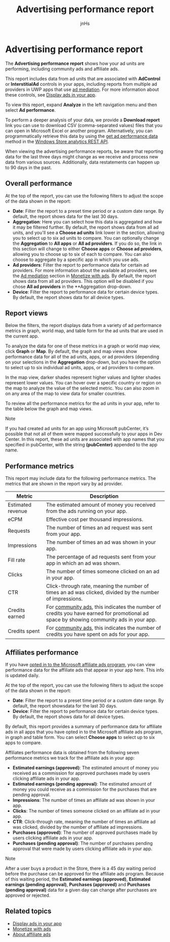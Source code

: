 ﻿---
author: jnHs
Description: To view performance data for the ad units in your apps, use the app-level and account-level advertising performance reports on the Windows Dev Center dashboard.
title: Advertising performance report
ms.assetid: 32E555C3-C34D-4503-82BB-4C3F5CAE4500
ms.author: wdg-dev-content
ms.date: 06/19/2017
ms.topic: article
ms.prod: windows
ms.technology: uwp
keywords: windows 10, uwp
---

# Advertising performance report


The **Advertising performance report** shows how your ad units are performing, including community ads and affiliate ads. 

This report includes data from ad units that are associated with **AdControl** or **InterstitialAd** controls in your apps, including reports from multiple ad providers in UWP apps that use [ad mediation](monetize-with-ads.md#mediation). For more information about these controls, see [Display ads in your app](../monetize/display-ads-in-your-app.md).

To view this report, expand **Analyze** in the left navigation menu and then select **Ad performance**. 

To perform a deeper analysis of your data, we provide a **Download report** link you can use to download CSV (comma-separated values) files that you can open in Microsoft Excel or another program. Alternatively, you can programmatically retrieve this data by using the [get ad performance data](../monetize/get-ad-performance-data.md) method in the [Windows Store analytics REST API](../monetize/access-analytics-data-using-windows-store-services.md).

When viewing the advertising performance reports, be aware that reporting data for the last three days might change as we receive and process new data from various sources. Additionally, data restatements can happen up to 90 days in the past.


## Overall performance

At the top of the report, you can use the following filters to adjust the scope of the data shown in the report:

* **Date**: Filter the report to a preset time period or a custom date range. By default, the report shows data for the last 30 days.
* **Aggregation**: Here you can select how this data is aggregated and how it may be filtered further. By default, the report shows data from all ad units, and you'll see a **Choose ad units** link lower in the section, allowing you to select up to six ad units to compare. You can optionally change the **Aggregation** to **All apps** or **All ad providers**. If you do so, the link in this section will change to either **Choose apps** or **Choose ad providers**, allowing you to choose up to six of each to compare. You can also choose to aggregate by a specific app in which you use ads.
* **Ad providers**: Filter the report to performance data for certain ad providers. For more information about the available ad providers, see the [Ad mediation](monetize-with-ads.md#mediation) section in [Monetize with ads](monetize-with-ads.md). By default, the report shows data from all ad providers. This option will be disabled if you chose **All ad providers** in the **Aggregation drop-down.
* **Device**: Filter the report to performance data for certain device types. By default, the report shows data for all device types.


## Report views

Below the filters, the report displays data from a variety of ad performance metrics in graph, world map, and table form for the ad units that are used in the current app.

To analyze the data for one of these metrics in a graph or world map view, click **Graph** or **Map**. By default, the graph and map views show performance data for all of the ad units, apps, or ad providers (depending on your selections in the **Aggregation** drop-down, but you have the option to select up to six individual ad units, apps, or ad providers to compare.

In the map view, darker shades represent higher values and lighter shades represent lower values. You can hover over a specific country or region on the map to analyze the value of the selected metric. You can also zoom in on any area of the map to view data for smaller countries.

To review all the performance metrics for the ad units in your app, refer to the table below the graph and map views.

> [!NOTE]
> If you had created ad units for an app using Microsoft pubCenter, it’s possible that not all of them were mapped successfully to your apps in Dev Center. In this report, these ad units are associated with app names that you specified in pubCenter, with the string **(pubCenter)** appended to the app name.


## Performance metrics

This report may include data for the following performance metrics. The metrics that are shown in the report vary by ad provider.

|  Metric  |  Description  |
|----------|---------------|
| Estimated revenue  |  The estimated amount of money you received from the ads running on your app. |
| eCPM  |  Effective cost per thousand impressions. |
| Requests  | The number of times an ad request was sent from your app.  |
| Impressions  | The number of times an ad was shown in your app.  |
| Fill rate  | The percentage of ad requests sent from your app in which an ad was shown.  |
| Clicks  |  The number of times someone clicked on an ad in your app. |
| CTR  |  Click-through rate, meaning the number of times an ad was clicked, divided by the number of impressions. |
| Credits earned  | For [community ads](https://docs.microsoft.com/windows/uwp/publish/about-community-ads), this indicates the number of credits you have earned for promotional ad space by showing community ads in your app.  |
| Credits spent  | For [community ads](https://docs.microsoft.com/windows/uwp/publish/about-community-ads), this indicates the number of credits you have spent on ads for your app.  |


## Affiliates performance

If you have [opted in to the Microsoft affiliate ads program](about-affiliate-ads.md), you can view performance data for the affiliate ads that appear in your app here. This info is updated daily. 


At the top of the report, you can use the following filters to adjust the scope of the data shown in the report:
- **Date**: Filter the report to a preset time period or a custom date range. By default, the report showsdata for the last 30 days.
- **Device**: Filter the report to performance data for certain device types. By default, the report shows data for all device types.

By default, this report provides a summary of performance data for affiliate ads in all apps that you have opted in to the Microsoft affiliate ads program, in graph and table form. You can select **Choose apps** to select up to six apps to compare.

Affiliates performance data is obtained from the following seven performance metrics we track for the affiliate ads in your app:

-   **Estimated earnings (approved)**: The estimated amount of money you received as a commission for approved purchases made by users clicking affiliate ads in your app.
-   **Estimated earnings (pending approval)**: The estimated amount of money you could receive as a commission for the purchases that are pending approval.
-   **Impressions**: The number of times an affiliate ad was shown in your app.
-   **Clicks**: The number of times someone clicked on an affiliate ad in your app.
-   **CTR**: Click-through rate, meaning the number of times an affiliate ad was clicked, divided by the number of affiliate ad impressions.
-   **Purchases (approved)**: The number of approved purchases made by users clicking affiliate ads in your app.
-   **Purchases (pending approval)**: The number of purchases pending approval that were made by users clicking affiliate ads in your app.

> [!NOTE]
> After a user buys a product in the Store, there is a 45 day waiting period before the purchase can be approved for the affiliate ads program. Because of this waiting period, the **Estimated earnings (approved)**, **Estimated earnings (pending approval)**, **Purchases (approved)** and **Purchases (pending approval)** data for a given day can change after purchases are approved or rejected.



## Related topics

* [Display ads in your app](../monetize/display-ads-in-your-app.md)
* [Monetize with ads](monetize-with-ads.md)
* [About affiliate ads](about-affiliate-ads.md)
 
